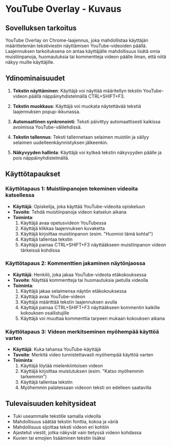 # YouTube Overlay - Kuvaus

## Sovelluksen tarkoitus

YouTube Overlay on Chrome-laajennus, joka mahdollistaa käyttäjän määrittelemän tekstiviestin näyttämisen YouTube-videoiden päällä. Laajennuksen tarkoituksena on antaa käyttäjälle mahdollisuus lisätä omia muistiinpanoja, huomautuksia tai kommentteja videon päälle ilman, että niitä näkyy muille käyttäjille.

## Ydinominaisuudet

1. **Tekstin näyttäminen**: Käyttäjä voi näyttää määritellyn tekstin YouTube-videon päällä näppäinyhdistelmällä CTRL+SHIFT+F3.

2. **Tekstin muokkaus**: Käyttäjä voi muokata näytettävää tekstiä laajennuksen popup-ikkunassa.

3. **Automaattinen synkronointi**: Teksti päivittyy automaattisesti kaikissa avoimissa YouTube-välilehdissä.

4. **Tekstin tallennus**: Teksti tallennetaan selaimen muistiin ja säilyy selaimen uudelleenkäynnistyksen jälkeenkin.

5. **Näkyvyyden hallinta**: Käyttäjä voi kytkeä tekstin näkyvyyden päälle ja pois näppäinyhdistelmällä.

## Käyttötapaukset

### Käyttötapaus 1: Muistiinpanojen tekeminen videoita katsellessa

- **Käyttäjä**: Opiskelija, joka käyttää YouTube-videoita opiskeluun
- **Tavoite**: Tehdä muistiinpanoja videon katselun aikana
- **Toiminta**:
  1. Käyttäjä avaa opetusvideon YouTubessa
  2. Käyttäjä klikkaa laajennuksen kuvaketta
  3. Käyttäjä kirjoittaa muistiinpanon (esim. "Huomioi tämä kohta!")
  4. Käyttäjä tallentaa tekstin
  5. Käyttäjä painaa CTRL+SHIFT+F3 näyttääkseen muistiinpanon videon tärkeissä kohdissa

### Käyttötapaus 2: Kommenttien jakaminen näytönjaossa

- **Käyttäjä**: Henkilö, joka jakaa YouTube-videota etäkokouksessa
- **Tavoite**: Näyttää kommentteja tai huomautuksia jaetulla videolla
- **Toiminta**:
  1. Käyttäjä jakaa selaimensa näytön etäkokouksessa
  2. Käyttäjä avaa YouTube-videon
  3. Käyttäjä määrittää tekstin laajennuksen avulla
  4. Käyttäjä painaa CTRL+SHIFT+F3 näyttääkseen kommentin kaikille kokouksen osallistujille
  5. Käyttäjä voi muuttaa kommenttia tarpeen mukaan kokouksen aikana

### Käyttötapaus 3: Videon merkitseminen myöhempää käyttöä varten

- **Käyttäjä**: Kuka tahansa YouTube-käyttäjä
- **Tavoite**: Merkitä video tunnistettavasti myöhempää käyttöä varten
- **Toiminta**:
  1. Käyttäjä löytää mielenkiintoisen videon
  2. Käyttäjä kirjoittaa muistutuksen (esim. "Katso myöhemmin tarkemmin")
  3. Käyttäjä tallentaa tekstin
  4. Myöhemmin palatessaan videoon teksti on edelleen saatavilla

## Tulevaisuuden kehitysideat

- Tuki useammalle tekstille samalla videolla
- Mahdollisuus säätää tekstin fonttia, kokoa ja väriä
- Mahdollisuus sijoittaa teksti videon eri kohtiin
- Ajastetut viestit, jotka näkyvät vain tietyssä videon kohdassa
- Kuvien tai emojien lisääminen tekstin lisäksi 